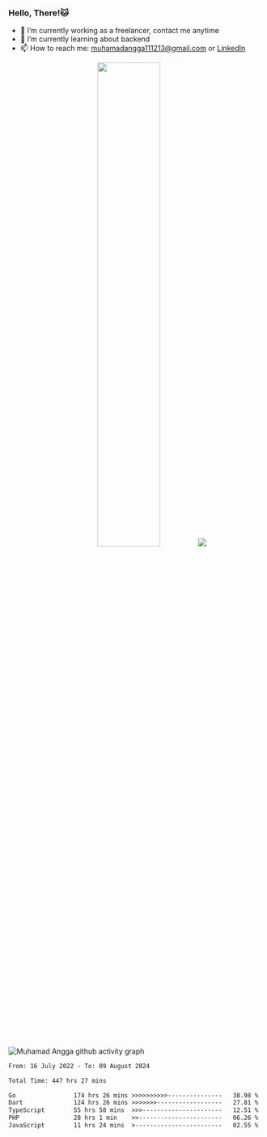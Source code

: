 
### Hello, There!🐱

- 🔭 I’m currently working as a freelancer, contact me anytime
- 🌱 I’m currently learning about backend
- 📫 How to reach me: [muhamadangga111213@gmail.com](mailto:muhamadangga111213@gmail.com) or [LinkedIn](https://www.linkedin.com/in/muhamad-angga)

<p align="center">
    <img width="49.5%" src="https://github-readme-stats.vercel.app/api?username=muhangga&count_private=true&theme=ocean_dark&show_icons=true" />
    &nbsp;
    <img src="https://github-readme-stats.vercel.app/api/top-langs/?username=muhangga&langs_count=8&layout=compact&theme=ocean_dark&show_icons=true" />
</p>

![Muhamad Angga github activity graph](https://github-readme-activity-graph.cyclic.app/graph?username=muhangga&custom_title=Angga&color=708090&theme=github-dark)


<!--START_SECTION:waka-->

```txt
From: 16 July 2022 - To: 09 August 2024

Total Time: 447 hrs 27 mins

Go                174 hrs 26 mins >>>>>>>>>>---------------   38.98 %
Dart              124 hrs 26 mins >>>>>>>------------------   27.81 %
TypeScript        55 hrs 58 mins  >>>----------------------   12.51 %
PHP               28 hrs 1 min    >>-----------------------   06.26 %
JavaScript        11 hrs 24 mins  >------------------------   02.55 %
```

<!--END_SECTION:waka-->
